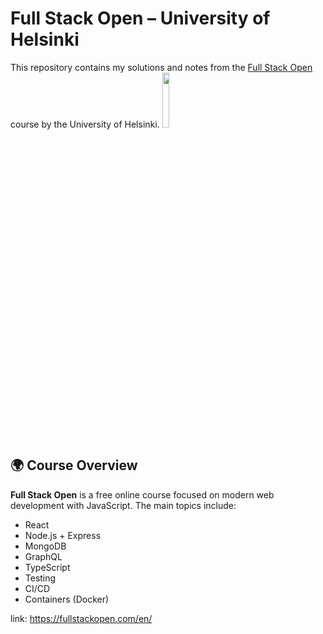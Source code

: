 # Full Stack Open – University of Helsinki

This repository contains my solutions and notes from the [Full Stack Open](https://fullstackopen.com/en/) course by the University of Helsinki.
<img src="https://ebi-europa.eu/wp-content/uploads/2020/06/Helsinki-2-1.jpg" width="15%">
## 🌍 Course Overview

**Full Stack Open** is a free online course focused on modern web development with JavaScript. The main topics include:

- React
- Node.js + Express
- MongoDB
- GraphQL
- TypeScript
- Testing
- CI/CD
- Containers (Docker)

link:
https://fullstackopen.com/en/